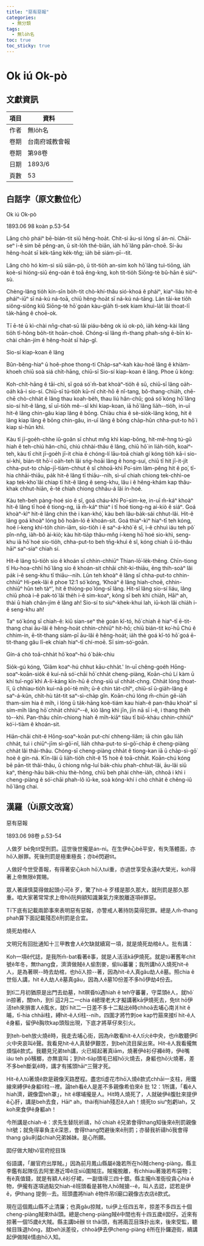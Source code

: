 ```yaml
---
title: "惡有惡報"
categories:
  - 無分類
tags:
  - 無lo̍h名
toc: true
toc_sticky: true
---
```


# Ok iú Ok-pò

## 文獻資訊

| 項目 | 資料 |
|---|---|
| 作者 | 無lo̍h名 |
| 卷期 | 台南府城教會報 |
| 卷期 | 第98卷 |
| 日期 | 1893/6 |
| 頁數 | 53 |

## 白話字（原文數位化）

Ok iú Ok-pò

1893.06 98 koàn p.53-54

Lâng chò pháiⁿ bē-bián-tit siū hêng-hoa̍t. Chit-sì āu-sì lóng sī án-ni. Chāi-seⁿ i-ê sim bē pêng-an, ū sit-lo̍h thé-biān, ia̍h hō͘ lâng pān-choē. Sí-āu hêng-hoa̍t sī ke̍k-tāng ke̍k-tn̂g; ia̍h bē siám-pī--tit.

Lâng chò hó kim-sì siū siān-pò, ū tit-tio̍h an-sim koh hō͘ lâng tuì-tiōng, ia̍h koè-sì hióng-siū éng-oán ê toā êng-kng, koh tit-tio̍h Siōng-tè bû-hān ê siúⁿ-sù.

Chèng-lâng tio̍h kín-sīn bo̍h-tit chò-khí-thâu sió-khoá ê pháiⁿ, kiaⁿ-liáu hit-ê pháiⁿ-iūⁿ sī ná-kú ná-toā, chiū hêng-hoa̍t sī ná-kú ná-tāng. Lán tāi-ke tio̍h siông-siông kiû Siōng-tè hō͘ goán kàu-gia̍h tì-sek kiam khuì-la̍t lâi thoat-lī ta̍k-hāng ê choē-ok.

Tī ē-té ū kì-chài nn̄g-chat-sū lâi piáu-bêng ok iú ok-pò, ia̍h kéng-kài lâng tio̍h tî-hông bo̍h-tit hoān-choē. Chóng-sī lâng m̄-thang phah-sǹg ē-bīn kì-chài chân-jím ê hêng-hoa̍t sī ha̍p-gî.

Sio-sí kiap-koan ê lâng

Bûn-bêng-hiaⁿ ū hoê-phoe thong-ti Cha̍p-saⁿ-kah kàu-hoē lâng ê khiàm-khoeh chiū soà siá chi̍t-hāng, chiū-sī Sio-sí kiap-koan ê lâng. Phoe ū kóng:

Koh-chi̍t-hāng ê tāi-chì, sī goá só͘ m̄-bat khoàⁿ-tio̍h ê sū, chiū-sī lâng oa̍h-oa̍h kā-i sio-sí. Chiū-sī tú-tio̍h kū-nî chit-hō ê nî-tang, bô-thang-chia̍h, chē-chē chò-chha̍t ê lâng thau koah-be̍h, thau liú hân-chû; goá só͘ kóng hō͘ lâng sio-sí hit-ê lâng, sī uī-tio̍h mê--sî khì kiap-koan, iā hō͘ lâng lia̍h--tio̍h, in-uī hit-ê lâng chin-gâu kiap lâng ê bōng. Chiàu chia ê sè-sio̍k-lâng kóng, hit ê lâng kiap lâng ê bōng chin-gâu, in-uī lâng ê bōng cha̍p-hūn chha-put-to hō͘ i kiap sì-hūn khì.

Kàu tī jī-goe̍h-chhe iû-goân sī chhut mn̂g khì kiap-bōng, hit-mê-hng tú-gū hiah ê teh-chiú hân-chû, chiú chhài-thâu ê lâng, chiū hō͘ in lia̍h-tio̍h, koaiⁿ-teh, kàu tī chit jī-goe̍h jī-it chia ê chóng-lí lāu-toā chiah gí kóng tio̍h kā-i sio-sí-khì, bián-tit hō͘-i oa̍h-teh lâi sńg-hoāi lâng ê hong-suí, chiū tī hit jī-it-ji̍t chha-put-to cha̍p-jī-tiám-chhut ê sî chhoā-khì Po͘-sim lâm-pêng hit ê po͘, tī-hia chhāi-thiāu, pa̍k hit-ê lâng tī thiāu--ni̍h, sì-uî chiah chiong tek-chhì-oe kap tek-kho͘ lâi chiap tī hit-ê lâng ê seng-khu, lâu i ê hêng-khám kap thâu-khak chhut-hiān, ē-té chiah chiong chháu-á lâi ín-hoé.

Kàu teh-beh pàng-hoé sio ê sî, goá cháu-khì Po͘-sim-ke, in-uī m̄-káⁿ khoàⁿ hit-ê lâng tī hoé ê tiong-ng, iā m̄-káⁿ thiaⁿ i tī hoé tiong-ng ai-kiò ê siáⁿ. Goá khoàⁿ-kìⁿ hit-ê lâng chin thè i kan-khó͘, kàu beh lâu-ba̍k-sái chhut-lâi. Hit-ê lâng goá khoàⁿ lóng bô hoân-ló ê khoán-sit. Goá thiaⁿ-kìⁿ hiaⁿ-tī teh kóng, hoé í-keng khí-to̍h chin-iām, sio-tio̍h i ê saⁿ-á-khò͘ ê sî, i-ê chhuì iáu teh pō͘ pîn-nn̂g, ia̍h-bô ài-kiò; kàu hit-tia̍p thâu-mn̂g í-keng hō͘ hoé sio-khì, seng-khu iā hō͘ hoé sio-tio̍h, chha-put-to beh tn̄g-khuì ê sî, kóng chiah ū iô-thâu hāiⁿ saⁿ-siaⁿ chiah sí.

Hit-ê lâng tú-tio̍h sio ê khoán sī chhin-chhiūⁿ Thian-lō͘-le̍k-thêng. Chīn-tiong tī Hu-hoa-chhī hō͘ lâng sio ê khoán-sit chhāi chi̍t-ki-thiāu, ēng thih-soàⁿ lâi pa̍k i-ê seng-khu tī thiāu--ni̍h. Lūn teh khoàⁿ ê lâng sī chha-put-to chhin-chhiūⁿ Hi-pek-lâi ê phoe 12:1 só͘ kóng, ‘Khoàⁿ ê lâng hiah-choē, chhin-chhiūⁿ hûn teh tàⁿ', hit ê thióng-po͘ lóng-sī lâng. Hit-sî lâng sio-sí liáu, lâng chiū phoà i-ê pak-tó͘ lâi the̍h i-ê sim-koaⁿ, kóng sī beh khì chia̍h, Hāiⁿ ah, thài ū hiah chân-jím ê lâng ah! Sio-sí to siuⁿ-khek-khui lah, iū-koh lâi chia̍h i-ê seng-khu ah!

Taⁿ só͘ kóng sī chiah-ê: kiû sian-seⁿ thè goán kî-tó, hō͘ chiah ê hiaⁿ-tī ē-tit-thang chai āu-lâi ê hêng-hoa̍t chhin-chhiūⁿ hit-hō; chiū bián-tit ko͘-hū Chú ê chhim-in, ē-tit-thang siám-pī āu-lâi ê hêng-hoa̍t; ia̍h thè goá kî-tó hō͘ goá ē-tit-thang gâu lī-ek chiah hiaⁿ-tī chí-moē. Sī sim-só͘-goān.

Gín-á chò toā-chha̍t hō͘ koaⁿ-hú ó͘ ba̍k-chiu

Sio̍k-gú kóng, ‘Giâm koaⁿ-hú chhut kāu-chha̍t.' In-uī chêng-goe̍h Hōng-soaⁿ-koān-sio̍k ê kuí-nā só͘-chāi hō͘ chha̍t cheng-piàng, Koān-chú Lí kàm ū khí tuī-ngó͘ khì A-lí-káng kīn-hū ê chng-siū uî chha̍t-chng. Chha̍t lóng thoat-lī, ū chhiau-tio̍h kuí-nā pò͘-tē mi̍h; ū-ê chin ta̍t-chîⁿ, chiū-sī ū-gia̍h-lâng ê saⁿ-á-kûn, chi̍t-hù ta̍t-tit saⁿ-sì-cha̍p gîn. Koān-chú lóng m̄-chún gê-ia̍h tham-sim hia ê mi̍h, i lóng ū ta̍k-hāng koè-tiám kau hiah-ê pan-thâu khoàⁿ sī sím-mi̍h lâng hō͘ chha̍t chhiúⁿ--ê, kiò lâng khì jīn, jīn nā sī i-ê, i thang the̍h tò--khì. Pan-thâu chīn-chiong hiah ê mi̍h-kiāⁿ tiàu tī biō-kháu chhin-chhiūⁿ kó͘-i-tiàm ê khoán-sit.

Hiān-chāi chit-ê Hōng-soaⁿ-koān put-chí chheng-liâm; iā chin gâu lia̍h chha̍t, tuì i chiūⁿ-jīm sì-gō͘-nî, lia̍h chha-put-to sì-gō͘-cha̍p ê cheng-piàng chha̍t lâi thâi-thâu. Chóng-sī cheng-piàng chha̍t ê tiong-kan iā ū cha̍p-sì-gō͘ hoè ê gín-ná. Kīn-lâi ū lia̍h-tio̍h chi̍t-ê 15 hoè ê toā-chha̍t. Koān-chú kóng bē pān-tit thâi-thâu, ū chiong nn̄g-luí ba̍k-chiu phah-chhut-lâi, āu-lâi siū kaⁿ, thèng-hāu ba̍k-chiu thè-hông, chiū beh phài chhe-ia̍h, chhoā i khì i cheng-piàng ê só͘-chāi phah-lô iû-ke, soà kóng-khí i chò chha̍t ê chêng-iû hō͘ lâng chai.

## 漢羅（Ùi原文改寫）

惡有惡報

1893.06 98卷 p.53-54

人做歹 bē免tit受刑罰。這世後世攏是án-ni。在生伊ê心bē平安，有失落體面，亦hō͘人辦罪。死後刑罰是極重極長；亦bē閃避tit。

人做好今世受善報，有得著安心koh hō͘人tuì重，亦過世享受永遠ê大榮光，koh得著上帝無限ê賞賜。

眾人著謹慎莫得做起頭小可ê 歹，驚了hit-ê 歹樣是那久那大，就刑罰是那久那重。咱大家著常常求上帝hō͘阮夠額知識兼氣力來脫離逐項ê罪惡。

Tī下底有記載兩節事來表明惡有惡報，亦警戒人著持防莫得犯罪。總是人m̄-thang phah算下面記載殘忍ê刑罰是合宜。

燒死劫棺ê人

文明兄有回批通知十三甲教會人ê欠缺就續寫一項，就是燒死劫棺ê人。批有講：

Koh一項ê代誌，是我所m̄-bat看著ê事，就是人活活kā伊燒死。就是tú著舊年chit號ê年冬，無thang食，濟濟做賊ê人偷割麥，偷liú蕃薯；我所講hō͘人燒死hit-ê人，是為著暝--時去劫棺，也hō͘人掠--著，因為hit-ê人真gâu劫人ê墓。照chia ê世俗人講，hit ê人劫人ê墓真gâu，因為人ê墓10份差不多hō͘伊劫4份去。

到tī二月初猶原是出門去劫墓，hit暝昏tú遇hiah ê teh守蕃薯，守菜頭ê人，就hō͘ in掠著，關teh，到tī 這2月二一chia ê總理老大才擬講著kā伊燒死去，免tit hō͘伊活teh來損害人ê風水，就tī hit二一日差不多十二點出ê時chhoā去埔心南爿hit ê晡，tī-hia chhāi柱，縛hit-ê人tī柱--nih，四圍才將竹刺oe kap竹箍來接tī hit-ê人ê身軀，留伊ê胸坎kap頭殼出現，下底才將草仔來引火。

到teh-beh放火燒ê時，我走去埔心街，因為m̄敢看hit-ê人tī火ê中央，也m̄敢聽伊tī火中央哀叫ê聲。我看見hit-ê人真替伊艱苦，到beh流目屎出來。Hit-ê人我看攏無煩惱ê款式。我聽見兄弟teh講，火已經起著真iām，燒著伊ê衫仔褲ê時，伊ê嘴 iáu teh pō͘檳榔，亦無哀叫；到hit-tia̍p頭毛已經hō͘火燒去，身軀也hō͘火燒著，差不多beh斷氣ê時，講才有搖頭hāiⁿ三聲才死。

Hit-ê人tú著燒ê款是親像天路歷程。盡忠tī虛花市hō͘人燒ê款式chhāi一支柱，用鐵線來縛伊ê身軀tī柱--裡。論teh看ê人是差不多親像希伯來ê 批 12：1所講，「看ê人hiah濟，親像雲teh罩」，hit ê塚埔攏是人。Hit時人燒死了，人就破伊ê腹肚來提伊ê心肝，講是beh去食，Hāiⁿ ah，thài有hiah殘忍ê人ah！燒死to siuⁿ剋虧lah，又koh來食伊ê身軀ah！

今所講是chiah-ê：求先生替阮祈禱，hō͘ chiah ê兄弟會得thang知後來ê刑罰親像hit號；就免得辜負主ê深恩，會得thang閃避後來ê刑罰；亦替我祈禱hō͘我會得thang gâu利益chiah兄弟姊妹。是心所願。

囡仔做大賊hō͘官府挖目珠

俗語講，「嚴官府出厚賊。」因為前月鳳山縣屬ê幾若所在hō͘賊cheng-piàng，縣主李鑑有起隊伍去阿里港近埠ê庄siū圍賊庄。賊攏脫離，有chhiau著幾若布袋物；有ê真值錢，就是有額人ê衫仔裙，一副值得三四十銀。縣主攏m̄准衙役貪心hia ê物，伊攏有逐項過點交hiah-ê班頭看是甚物人hō͘賊搶--ê，叫人去認，認若是伊ê，伊thang 提倒--去。班頭盡將hiah ê物件吊tī廟口親像古衣店ê款式。

現在這個鳳山縣不止清廉；也真gâu掠賊，tuì伊上任四五年，掠差不多四五十個cheng-piàng賊來thâi頭。總是cheng-piàng賊ê中間也有十四五歲ê囡仔。近來有掠著一個15歲ê大賊。縣主講bē辦 tit thâi頭，有將兩蕊目珠扑出來，後來受監，聽候目珠退hông，就beh派差役，chhoā伊去伊cheng-piàng ê所在扑鑼遊街，續講起伊做賊ê情由hō͘人知。
